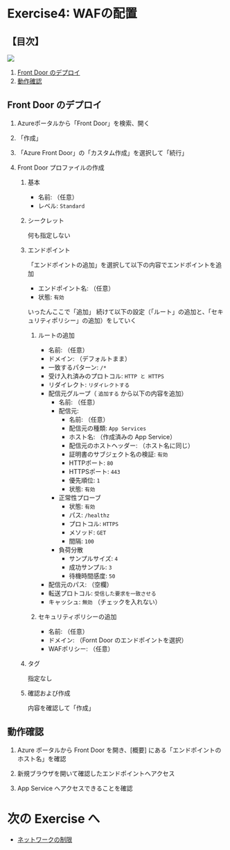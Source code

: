 # Exercise4: WAFの配置

## 【目次】

![](images/ex01-0000-sqldb-create.png)

1. [Front Door のデプロイ]()
1. [動作確認]()


## Front Door のデプロイ

1. Azureポータルから「Front Door」を検索、開く

1. 「作成」

1. 「Azure Front Door」の「カスタム作成」を選択して「続行」

1. Front Door プロファイルの作成

    1. 基本

        * 名前: （任意）
        * レベル: `Standard`

    1. シークレット

        何も指定しない

    1. エンドポイント

        「エンドポイントの追加」を選択して以下の内容でエンドポイントを追加

        * エンドポイント名: （任意）
        * 状態: `有効`
        
        いったんここで「追加」
        続けて以下の設定（「ルート」の追加と、「セキュリティポリシー」の追加）をしていく

        1. ルートの追加
            * 名前: （任意）
            * ドメイン: （デフォルトまま）
            * 一致するパターン: `/*`
            * 受け入れ済みのプロトコル: `HTTP と HTTPS`
            * リダイレクト: `リダイレクトする`
            * 配信元グループ（ `追加する` から以下の内容を追加）
                * 名前: （任意）
                * 配信元:
                    * 名前: （任意）
                    * 配信元の種類: `App Services`
                    * ホスト名: （作成済みの App Service）
                    * 配信元のホストヘッダー: （ホスト名に同じ）
                    * 証明書のサブジェクト名の検証: `有効`
                    * HTTPポート: `80` 
                    * HTTPSポート: `443`
                    * 優先順位: `1`
                    * 状態: `有効`
                * 正常性プローブ
                    * 状態: `有効`
                    * パス: `/healthz`
                    * プロトコル: `HTTPS`
                    * メソッド: `GET`
                    * 間隔: `100`
                * 負荷分散
                    * サンプルサイズ: `4`
                    * 成功サンプル: `3`
                    * 待機時間感度: `50`
            * 配信元のパス: （空欄）
            * 転送プロトコル: `受信した要求を一致させる`
            * キャッシュ: `無効` （チェックを入れない）
        
        1. セキュリティポリシーの追加
            * 名前: （任意）
            * ドメイン: （Fornt Door のエンドポイントを選択）
            * WAFポリシー: （任意）

    1. タグ

        指定なし

    1. 確認および作成

        内容を確認して「作成」


## 動作確認

1. Azure ポータルから Front Door を開き、[概要] にある「エンドポイントのホスト名」を確認

1. 新規ブラウザを開いて確認したエンドポイントへアクセス

1. App Service へアクセスできることを確認


# 次の Exercise へ

* [ネットワークの制限](exercise05.md)
